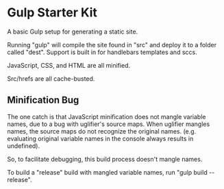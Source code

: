 # Gulp Starter Kit

A basic Gulp setup for generating a static site.

Running "gulp" will compile the site found in "src" and deploy it to a folder called "dest". Support is built in for handlebars templates and sccs.

JavaScript, CSS, and HTML are all minified.

Src/hrefs are all cache-busted.

## Minification Bug

The one catch is that JavaScript minification does not mangle variable names, due to a bug with uglifier's source maps. When uglifier mangles names, the source maps do not recognize the original names. (e.g. evaluating original variable names in the console always results in undefined).

So, to facilitate debugging, this build process doesn't mangle names.

To build a "release" build with mangled variable names, run "gulp build --release".
